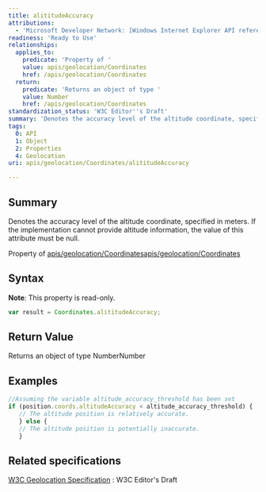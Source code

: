 ```yaml
---
title: alititudeAccuracy
attributions:
  - 'Microsoft Developer Network: [Windows Internet Explorer API reference Article](http://msdn.microsoft.com/en-us/library/ie/hh828809%28v=vs.85%29.aspx)'
readiness: 'Ready to Use'
relationships:
  applies_to:
    predicate: 'Property of '
    value: apis/geolocation/Coordinates
    href: /apis/geolocation/Coordinates
  return:
    predicate: 'Returns an object of type '
    value: Number
    href: /apis/geolocation/Coordinates
standardization_status: 'W3C Editor''s Draft'
summary: 'Denotes the accuracy level of the altitude coordinate, specified in meters. If the implementation cannot provide altitude information, the value of this attribute must be null.'
tags:
  0: API
  1: Object
  2: Properties
  4: Geolocation
uri: apis/geolocation/Coordinates/alititudeAccuracy

---
```

## Summary

Denotes the accuracy level of the altitude coordinate, specified in meters. If the implementation cannot provide altitude information, the value of this attribute must be null.

Property of [apis/geolocation/Coordinates](/apis/geolocation/Coordinates)[apis/geolocation/Coordinates](/apis/geolocation/Coordinates)

## Syntax

**Note**: This property is read-only.

``` js
var result = Coordinates.alititudeAccuracy;
```

## Return Value

Returns an object of type NumberNumber

## Examples

``` js
//Assuming the variable altitude_accuracy_threshold has been set
if (position.coords.altitudeAccuracy < altitude_accuracy_threshold) {
   // The altitude position is relatively accurate.
   } else {
   // The altitude position is potentially inaccurate.
   }
```

## Related specifications

[W3C Geolocation Specification](http://dev.w3.org/geo/api/spec-source.html)
:   W3C Editor's Draft
